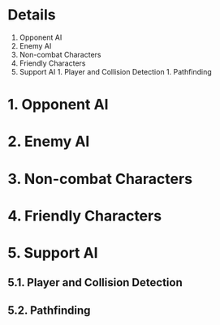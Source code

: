 # Details #

  1. Opponent AI
  1. Enemy AI
  1. Non-combat Characters
  1. Friendly Characters
  1. Support AI
    1. Player and Collision Detection
    1. Pathfinding

# 1. Opponent AI #

# 2. Enemy AI #

# 3. Non-combat Characters #

# 4. Friendly Characters #

# 5. Support AI #

## 5.1. Player and Collision Detection ##

## 5.2. Pathfinding ##